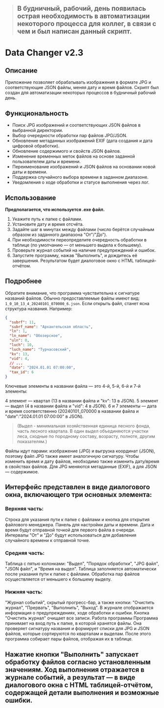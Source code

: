 > ## В будничный, рабочий, день появилась острая необходимость в автоматизации некоторого процесса для коллег, в связи с чем и был написан данный скрипт.


# Data Changer v2.3

## Описание
Приложение позволяет обрабатывать изображения в формате JPG и соответствующие JSON файлы, меняя дату и время файлов. Скрипт был создан для автоматизации некоторых процессов в будничный рабочий день.

## Функциональность
- Поиск JPG изображений и соответствующих JSON файлов в выбранной директории.
- Выбор очередности обработки пар файлов JPG/JSON.
- Обновление метаданных изображений EXIF (дата создания и дата цифровой обработки).
- Обновление содержимого и свойств JSON файлов.
- Изменение временных меток файлов на основе заданной пользователем даты и времени.
- Переименование изображений и JSON файлов на основании новой даты и времени.
- Поддержка случайного выбора времени в заданном диапазоне.
- Уведомления о ходе обработки и статусе выполнения через лог.

## Использование
**Предполагается, что используется .exe файл.**

1. Укажите путь к папке с файлами.
2. Установите дату и время отсчёта.
3. Задайте шаг в минутах между файлами (число берётся случайным образом из заданного диапазона "От"/"До").
4. При необходимости переопределите очередность обработки в таблице (по умолчанию — от меньшего выдела к большему).
5. Проверьте журнал событий на наличие предупреждений и ошибок.
6. Запустите программу, нажав "Выполнить", и дождитесь её завершения. Результатом будет диалоговое окно с HTML таблицей-отчётом.


## Подробнее
Обратите внимание, что программа чувствительна к сигнатуре названий файлов. Обычно предоставляемые файлы имеют вид: `1_0_10_13_4_20240101_070000_6.json`. Если открыть файл, станет ясна структура названия. Например:

```json
{
  "subrf": 11,
  "subrf_name": "Архангельская область",
  "ln": 1,
  "ln_name": "Обозерское",
  "uln": 0,
  "luch": 10,
  "luch_name": "Турчасовский",
  "kv": 13,
  "vid": 4,
  // ...
  "date": "2024.01.01 07:00:00",
  "tax_id": 6
}
```
Ключевые элементы в названии файла — это 4-й, 5-й, 6-й и 7-й элементы:

4 элемент — квартал (13 в названии файла и "kv": 13 в JSON).
5 элемент — выдел (4 в названии файла и "vid": 4 в JSON).
6 и 7 элементы — дата и время соответственно (20240101_070000 в названии файла и "date":"2024.01.01 07:00:00" в JSON).

> (Выдел - минимальная хозяйственная единица лесного фонда, часть лесного квартала. В один выдел объединяются участки леса, сходные по породному составу, возрасту, полноте, другим показателям.)

Файлы идут парами: изображение (JPG) и выгрузка координат (JSON), поэтому файл JPG также имеет аналогичную сигнатуру. Чтобы изменить время и дату файлов, необходимо также изменить дату/время в свойствах файлов. Для JPG меняются метаданные (EXIF), а для JSON — содержимое.


## Интерфейс представлен в виде диалогового окна, включающего три основных элемента:

### Верхняя часть:

Строка для указания пути к папке с файлами и кнопка для открытия файлового менеджера.
Панель для настройки даты и времени. Дата и время будут отправной точкой для первого файла в очереди. Интервалы "От" и "До" будут использоваться для добавления случайного времени к отправной точке.

### Средняя часть:

Таблица с пятью колонками: "Выдел", "Порядок обработки", "JPG файл", "JSON файл", и "Время на выдел".
Таблица заполняется автоматически после указания пути к папке с файлами. Обработка пар файлов осуществляется от меньшего к большему выделу.

### Нижняя часть:

"Журнал событий", скрытый прогресс-бар, а также кнопки: "Очистить журнал", "Прервать", "Выполнить", "Выход".
В журнале отображается информация о предупреждениях, ходе обработки и ошибки. Кнопка "Очистить журнал" очищает все записи.
Работа программы
Программа принимает на вход путь к папке, в которой хранятся файлы. Она проверяет сигнатуру названия и формирует списки для JPG и JSON файлов, которые сортируются по кварталам и выделам. После этого программа собирает пары файлов, отображая их в таблице.

## Нажатие кнопки "Выполнить" запускает обработку файлов согласно установленным значениям. Ход выполнения отражается в журнале событий, а результат — в виде диалогового окна с HTML таблицей-отчётом, содержащей детали выполнения и возможные ошибки.
